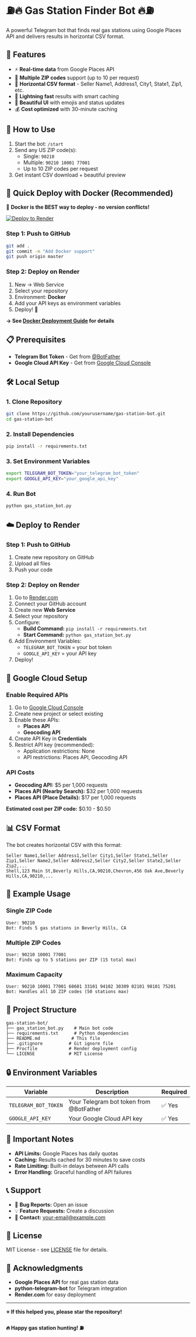 # ⛽🔥 Gas Station Finder Bot 🔥⛽

A powerful Telegram bot that finds real gas stations using Google Places API and delivers results in horizontal CSV format.

## 🌟 Features

- ⚡ **Real-time data** from Google Places API
- 🎯 **Multiple ZIP codes** support (up to 10 per request)
- 💾 **Horizontal CSV format** - Seller Name1, Address1, City1, State1, Zip1, etc.
- 🚀 **Lightning fast** results with smart caching
- 🎨 **Beautiful UI** with emojis and status updates
- 💰 **Cost optimized** with 30-minute caching

## 📱 How to Use

1. Start the bot: `/start`
2. Send any US ZIP code(s):
   - Single: `90210`
   - Multiple: `90210 10001 77001`
   - Up to 10 ZIP codes per request
3. Get instant CSV download + beautiful preview

## 🚀 Quick Deploy with Docker (Recommended)

🐳 **Docker is the BEST way to deploy - no version conflicts!**

[![Deploy to Render](https://render.com/images/deploy-to-render-button.svg)](https://render.com)

### Step 1: Push to GitHub
```bash
git add .
git commit -m "Add Docker support"
git push origin master
```

### Step 2: Deploy on Render
1. New → Web Service
2. Select your repository
3. Environment: **Docker**
4. Add your API keys as environment variables
5. Deploy! 🚀

**→ See [Docker Deployment Guide](Docker%20Deployment%20Guide.md) for details**

## 📋 Prerequisites

- **Telegram Bot Token** - Get from [@BotFather](https://t.me/BotFather)
- **Google Cloud API Key** - Get from [Google Cloud Console](https://console.cloud.google.com/)

## 🛠️ Local Setup

### 1. Clone Repository
```bash
git clone https://github.com/yourusername/gas-station-bot.git
cd gas-station-bot
```

### 2. Install Dependencies
```bash
pip install -r requirements.txt
```

### 3. Set Environment Variables
```bash
export TELEGRAM_BOT_TOKEN="your_telegram_bot_token"
export GOOGLE_API_KEY="your_google_api_key"
```

### 4. Run Bot
```bash
python gas_station_bot.py
```

## ☁️ Deploy to Render

### Step 1: Push to GitHub
1. Create new repository on GitHub
2. Upload all files
3. Push your code

### Step 2: Deploy on Render
1. Go to [Render.com](https://render.com)
2. Connect your GitHub account
3. Create new **Web Service**
4. Select your repository
5. Configure:
   - **Build Command:** `pip install -r requirements.txt`
   - **Start Command:** `python gas_station_bot.py`
6. Add Environment Variables:
   - `TELEGRAM_BOT_TOKEN` = your bot token
   - `GOOGLE_API_KEY` = your API key
7. Deploy!

## 🔧 Google Cloud Setup

### Enable Required APIs
1. Go to [Google Cloud Console](https://console.cloud.google.com/)
2. Create new project or select existing
3. Enable these APIs:
   - **Places API**
   - **Geocoding API**
4. Create API Key in **Credentials**
5. Restrict API key (recommended):
   - Application restrictions: None
   - API restrictions: Places API, Geocoding API

### API Costs
- **Geocoding API:** $5 per 1,000 requests
- **Places API (Nearby Search):** $32 per 1,000 requests  
- **Places API (Place Details):** $17 per 1,000 requests

**Estimated cost per ZIP code:** $0.10 - $0.50

## 📊 CSV Format

The bot creates horizontal CSV with this format:
```csv
Seller Name1,Seller Address1,Seller City1,Seller State1,Seller Zip1,Seller Name2,Seller Address2,Seller City2,Seller State2,Seller Zip2,...
Shell,123 Main St,Beverly Hills,CA,90210,Chevron,456 Oak Ave,Beverly Hills,CA,90210,...
```

## 🎯 Example Usage

### Single ZIP Code
```
User: 90210
Bot: Finds 5 gas stations in Beverly Hills, CA
```

### Multiple ZIP Codes  
```
User: 90210 10001 77001
Bot: Finds up to 5 stations per ZIP (15 total max)
```

### Maximum Capacity
```
User: 90210 10001 77001 60601 33101 94102 30309 02101 98101 75201
Bot: Handles all 10 ZIP codes (50 stations max)
```

## 📁 Project Structure

```
gas-station-bot/
├── gas_station_bot.py    # Main bot code
├── requirements.txt      # Python dependencies
├── README.md            # This file
├── .gitignore          # Git ignore file
├── Procfile            # Render deployment config
└── LICENSE             # MIT License
```

## 🔒 Environment Variables

| Variable | Description | Required |
|----------|-------------|----------|
| `TELEGRAM_BOT_TOKEN` | Your Telegram bot token from @BotFather | ✅ Yes |
| `GOOGLE_API_KEY` | Your Google Cloud API key | ✅ Yes |

## 🚨 Important Notes

- **API Limits:** Google Places has daily quotas
- **Caching:** Results cached for 30 minutes to save costs
- **Rate Limiting:** Built-in delays between API calls
- **Error Handling:** Graceful handling of API failures

## 📞 Support

- 🐛 **Bug Reports:** Open an issue
- 💡 **Feature Requests:** Create a discussion
- 📧 **Contact:** your-email@example.com

## 📄 License

MIT License - see [LICENSE](LICENSE) file for details.

## 🙏 Acknowledgments

- **Google Places API** for real gas station data
- **python-telegram-bot** for Telegram integration
- **Render.com** for easy deployment

---

**⭐ If this helped you, please star the repository!**

**🔥 Happy gas station hunting! ⛽**